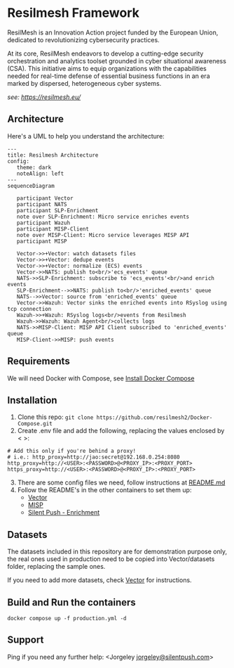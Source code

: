 # Resilmesh Framework
ResilMesh is an Innovation Action project funded by the European Union, dedicated to revolutionizing cybersecurity practices.

At its core, ResilMesh endeavors to develop a cutting-edge security orchestration and analytics toolset grounded in cyber situational awareness (CSA). This initiative aims to equip organizations with the capabilities needed for real-time defense of essential business functions in an era marked by dispersed, heterogeneous cyber systems.

_see: https://resilmesh.eu/_

## Architecture
Here's a UML to help you understand the architecture:
```mermaid
---
title: Resilmesh Architecture
config:
   theme: dark
   noteAlign: left
---
sequenceDiagram

   participant Vector
   participant NATS
   participant SLP-Enrichment
   note over SLP-Enrichment: Micro service enriches events
   participant Wazuh
   participant MISP-Client
   note over MISP-Client: Micro service leverages MISP API
   participant MISP
   
   Vector->>+Vector: watch datasets files
   Vector->>+Vector: dedupe events
   Vector->>+Vector: normalize (ECS) events
   Vector->>NATS: publish to<br/>'ecs_events' queue
   NATS->>SLP-Enrichment: subscribe to 'ecs_events'<br/>and enrich events
   SLP-Enrichment-->>NATS: publish to<br/>'enriched_events' queue
   NATS-->>Vector: source from 'enriched_events' queue
   Vector->>Wazuh: Vector sinks the enriched events into RSyslog using tcp connection
   Wazuh->>+Wazuh: RSyslog logs<br/>events from Resilmesh
   Wazuh->>Wazuh: Wazuh Agent<br/>collects logs
   NATS->>MISP-Client: MISP API Client subscribed to 'enriched_events' queue 
   MISP-Client->>MISP: push events
```

## Requirements
We will need Docker with Compose, see [Install Docker Compose](https://docs.docker.com/compose/install/)

## Installation
1. Clone this repo: `git clone https://github.com/resilmesh2/Docker-Compose.git`
2. Create .env file and add the following, replacing the values enclosed by < >:
```dotenv
# Add this only if you're behind a proxy!
# i.e.: http_proxy=http://jao:secret@192.168.0.254:8080
http_proxy=http://<USER>:<PASSWORD>@<PROXY_IP>:<PROXY_PORT>
https_proxy=http://<USER>:<PASSWORD>@<PROXY_IP>:<PROXY_PORT>
```
3. There are some config files we need, follow instructions at [README.md](./Wazuh/README.md)
4. Follow the README's in the other containers to set them up:
   - [Vector](Vector/README.md)
   - [MISP](MISP/README.md)
   - [Silent Push - Enrichment](Enrichment/README.md)

## Datasets
The datasets included in this repository are for demonstration purpose only, the real ones used in production need to be copied into Vector/datasets folder, replacing the sample ones.

If you need to add more datasets, check [Vector](Vector/README.md) for instructions.

## Build and Run the containers
```shell
docker compose up -f production.yml -d
```

## Support
Ping if you need any further help: <Jorgeley [jorgeley@silentpush.com](jorgeley@silentpush.com)>